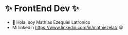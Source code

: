 #  ✨ FrontEnd Dev ✨
- 👋 Hola, soy Mathias Ezequiel Latronico
- Mi linkedin https://www.linkedin.com/in/mathiezelat/ 😀


<!---
mathiezelat/mathiezelat is a ✨ special ✨ repository because its `README.md` (this file) appears on your GitHub profile.
You can click the Preview link to take a look at your changes.
--->
